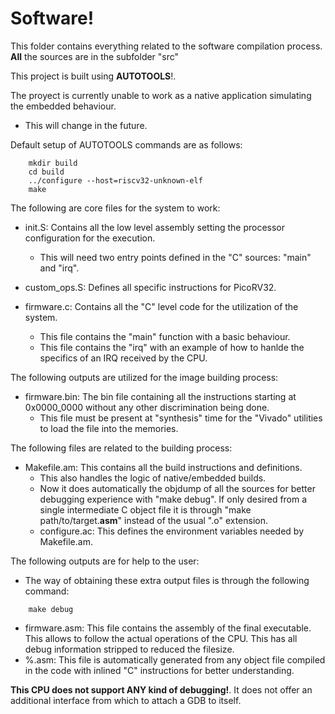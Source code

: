 # Software!
This folder contains everything related to the software compilation process.
**All** the sources are in the subfolder "src"

This project is built using **AUTOTOOLS**!.

The proyect is currently unable to work as a native application simulating the
embedded behaviour.
- This will change in the future.

Default setup of AUTOTOOLS commands are as follows:
```    
    mkdir build
    cd build
    ../configure --host=riscv32-unknown-elf 
    make
```

The following are core files for the system to work:
- init.S: Contains all the low level assembly setting the processor
        configuration for the execution.
  - This will need two entry points defined
        in the "C" sources: "main" and "irq".
- custom_ops.S: Defines all specific instructions for PicoRV32.

- firmware.c: Contains all the "C" level code for the utilization of the
        system. 
  - This file contains the "main" function with a basic behaviour. 
  - This file contains the "irq" with an example of how to hanlde the 
  	specifics of an IRQ received by the CPU.

The following outputs are utilized for the image building process:
- firmware.bin: The bin file containing all the instructions starting at
        0x0000_0000 without any other discrimination being done.
  - This file must be present at "synthesis" time for the "Vivado" utilities to 
  	load the file into the memories.

The following files are related to the building process:
- Makefile.am: This contains all the build instructions and definitions.
  - This also handles the logic of native/embedded builds.
  - Now it does automatically the objdump of all the sources for better
    debugging experience with "make debug". If only desired from a single
    intermediate C object file it is through "make path/to/target.**asm**"
    instead of the usual ".o" extension.
  - configure.ac: This defines the environment variables needed by Makefile.am.

The following outputs are for help to the user:
- The way of obtaining these extra output files is through the following
  command:
```    
    make debug
```
- firmware.asm: This file contains the assembly of the final executable. This
      allows to follow the actual operations of the CPU. This has all debug
      information stripped to reduced the filesize.
- %.asm: This file is automatically generated from any object file compiled in
      the code with inlined "C" instructions for better understanding.

**This CPU does not support ANY kind of debugging!**. It does not offer an
additional interface from which to attach a GDB to itself.
